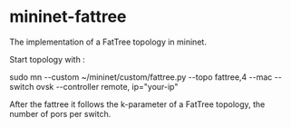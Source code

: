 # mininet-fattree

The implementation of a FatTree topology in mininet. 

Start topology with : 

sudo mn --custom ~/mininet/custom/fattree.py --topo fattree,4 --mac --switch ovsk --controller remote, ip="your-ip"

After the fattree it follows the k-parameter of a FatTree topology, the number of pors per switch.
